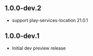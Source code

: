 ## 1.0.0-dev.2
- support play-services-location 21.0.1

## 1.0.0-dev.1
- Initial dev preview release
